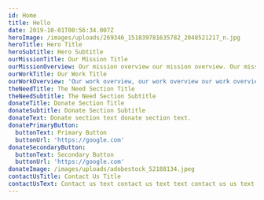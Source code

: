 ```yaml
---
id: Home
title: Hello
date: 2019-10-01T00:56:34.007Z
heroImage: /images/uploads/269346_151839781635782_2048521217_n.jpg
heroTitle: Hero Title
heroSubtitle: Hero Subtitle
ourMissionTitle: Our Mission Title
ourMissionOverview: Our mission overview our mission overview. Our mission overview.
ourWorkTitle: Our Work Title
ourWorkOverview: 'Our work overview, our work overview our work overview. Our work overview.'
theNeedTitle: The Need Section Title
theNeedSubtitle: The Need Section Subtitle
donateTitle: Donate Section Title
donateSubtitle: Donate Section Subtitle
donateText: Donate section text donate section text.
donatePrimaryButton:
  buttonText: Primary Button
  buttonUrl: 'https://google.com'
donateSecondaryButton:
  buttonText: Secondary Button
  buttonUrl: 'https://google.com'
donateImage: /images/uploads/adobestock_52188134.jpeg
contactUsTitle: Contact Us Title
contactUsText: Contact us text contact us text text contact us us text.
---
```


